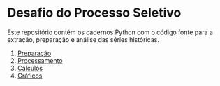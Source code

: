# Desafio do Processo Seletivo

Este repositório contém os cadernos Python com o código fonte para a extração, preparação e análise das séries históricas.

1. [Preparação](extract-valid-stations.ipynb)
2. [Processamento](digest_all.ipynb)
3. [Cálculos](calculations.ipynb)
4. [Gráficos](graphs.ipynb)
